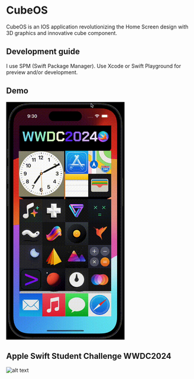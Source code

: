 # CubeOS

CubeOS is an IOS application revolutionizing the Home Screen design with 3D graphics and innovative cube component.

## Development guide

I use SPM (Swift Package Manager). Use Xcode or Swift Playground for preview and/or development.

## Demo

![alt text](https://github.com/mkang30/CubeOS/blob/main/cubeos_demo.gif?raw=true)

## Apple Swift Student Challenge WWDC2024

![alt text](https://github.com/mkang30/CubeOS/blob/main/wwdc.gif?raw=true)

